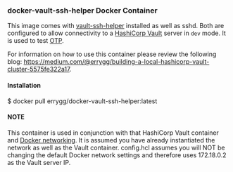 ### docker-vault-ssh-helper Docker Container

This image comes with [vault-ssh-helper](https://github.com/hashicorp/vault-ssh-helper) installed as well as sshd. Both are
configured to allow connectivity to a [HashiCorp Vault](https://www.vaultproject.io/) server in `dev` mode. It
is used to test [OTP](https://www.vaultproject.io/docs/secrets/ssh/one-time-ssh-passwords.html).

For information on how to use this container please review the following blog:
https://medium.com/@errygg/building-a-local-hashicorp-vault-cluster-5575fe322a17.

#### Installation
  $ docker pull errygg/docker-vault-ssh-helper:latest

#### NOTE
This container is used in conjunction with that HashiCorp Vault container and
[Docker networking](https://docs.docker.com/engine/reference/commandline/network_create/). It is assumed you have already instantiated the network as
well as the Vault container. config.hcl assumes you will NOT be changing the
default Docker network settings and therefore uses 172.18.0.2 as the Vault
server IP.
